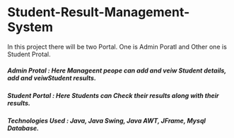 # Student-Result-Management-System
In this project there will be two Portal. One is Admin Poratl and Other one is Student Protal.
##### Admin Protal : Here Manageent peope can add and veiw Student details, add and veiwStudent results.
##### Student Portal : Here Students can Check their results along with their results.
##### Technologies Used : Java, Java Swing, Java AWT, JFrame, Mysql Database.
